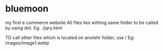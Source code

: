 # bluemoon
my first e commerce website
All files lies withing same folder to be called by using dot.
Eg: ./jqry.html

TO call other files which is located on anotehr folder, use /
Eg: images/image1.webp